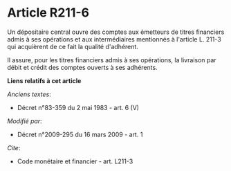 # Article R211-6

Un dépositaire central ouvre des comptes aux émetteurs de titres financiers admis à ses opérations et aux intermédiaires
mentionnés à l'article L. 211-3 qui acquièrent de ce fait la qualité d'adhérent. 

Il assure, pour les titres financiers admis à ses opérations, la livraison par débit et crédit des comptes ouverts à ses
adhérents.

**Liens relatifs à cet article**

_Anciens textes_:

  - Décret n°83-359 du 2 mai 1983 - art. 6 (V)

_Modifié par_:

  - Décret n°2009-295 du 16 mars 2009 - art. 1

_Cite_:

  - Code monétaire et financier - art. L211-3
